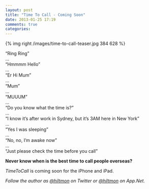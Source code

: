 ```yaml
---
layout: post
title: "Time To Call - Coming Soon"
date: 2013-01-25 17:19
comments: true
categories: 
---
```


{% img right /images/time-to-call-teaser.jpg 384 628 %}

“Ring Ring”  
...  
“Hmmmm Hello”  
...  
“Er Hi Mum”  
...  
“Mum”  
...  
“MUUUM”  
...  
“Do you know what the time is?”  
...  
“I know it’s after work in Sydney, but it’s 3AM here in New York”  
...  
“Yes I was sleeping”  
...  
“No, no, I’m awake now”  
...  
“Just please check the time before you call”  

**Never know when is the best time to call people overseas?**

*TimeToCall* is coming soon for the iPhone and iPad.

*Follow the author as [@hiltmon](https://twitter.com/hiltmon) on Twitter or [@hiltmon](http://alpha.app.net/hiltmon) on App.Net.*